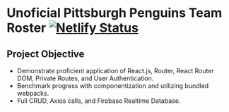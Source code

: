 # Unoficial Pittsburgh Penguins Team Roster [![Netlify Status](https://api.netlify.com/api/v1/badges/35e9e238-b2fc-4f80-9002-b1e25fcc4d82/deploy-status)](https://app.netlify.com/sites/hmp-wwe-rewind/deploys)

## Project Objective

- Demonstrate proficient application of React.js, Router, React Router DOM, Private Routes, and User Authentication.
- Benchmark progress with componentization and utilizing bundled webpacks.
- Full CRUD, Axios calls, and Firebase Realtime Database.

